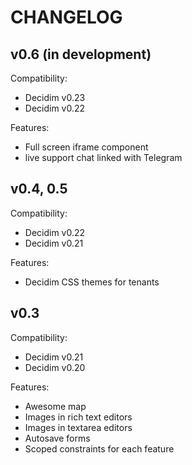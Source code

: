 CHANGELOG
=========

v0.6 (in development)
----

Compatibility: 
  - Decidim v0.23
  - Decidim v0.22

Features:
  - Full screen iframe component
  - live support chat linked with Telegram

v0.4, 0.5
----

Compatibility: 
  - Decidim v0.22
  - Decidim v0.21

Features:
  - Decidim CSS themes for tenants

v0.3
----

Compatibility: 
  - Decidim v0.21
  - Decidim v0.20

Features:
  - Awesome map
  - Images in rich text editors
  - Images in textarea editors
  - Autosave forms
  - Scoped constraints for each feature